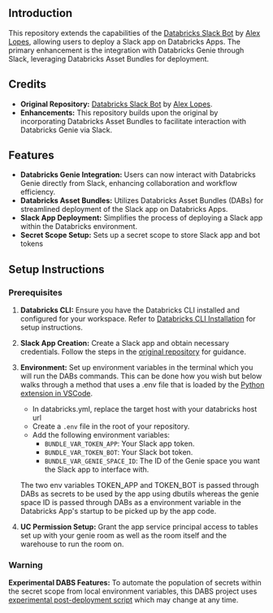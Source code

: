 ## Introduction

This repository extends the capabilities of the [Databricks Slack Bot](https://github.com/alex-lopes-databricks/databricks_apps_collection/tree/main/slack-bot) by [Alex Lopes](https://github.com/alex-lopes-databricks), allowing users to deploy a Slack app on Databricks Apps. The primary enhancement is the integration with Databricks Genie through Slack, leveraging Databricks Asset Bundles for deployment.

## Credits

- **Original Repository:** [Databricks Slack Bot](https://github.com/alex-lopes-databricks/databricks_apps_collection/tree/main/slack-bot) by [Alex Lopes](https://github.com/alex-lopes-databricks).
- **Enhancements:** This repository builds upon the original by incorporating Databricks Asset Bundles to facilitate interaction with Databricks Genie via Slack.

## Features

- **Databricks Genie Integration:** Users can now interact with Databricks Genie directly from Slack, enhancing collaboration and workflow efficiency.
- **Databricks Asset Bundles:** Utilizes Databricks Asset Bundles (DABs) for streamlined deployment of the Slack app on Databricks Apps.
- **Slack App Deployment:** Simplifies the process of deploying a Slack app within the Databricks environment.
- **Secret Scope Setup:** Sets up a secret scope to store Slack app and bot tokens

## Setup Instructions

### Prerequisites

1. **Databricks CLI:** Ensure you have the Databricks CLI installed and configured for your workspace. Refer to [Databricks CLI Installation](https://docs.databricks.com/en/dev-tools/cli/install.html) for setup instructions.
2. **Slack App Creation:** Create a Slack app and obtain necessary credentials. Follow the steps in the [original repository](https://github.com/alex-lopes-databricks/databricks_apps_collection/tree/main/slack-bot) for guidance.
3. **Environment:** Set up environment variables in the terminal which you will run the DABs commands. This can be done how you wish but below walks through a method that uses a .env file that is loaded by the [Python extension in VSCode](https://code.visualstudio.com/docs/python/environments#:~:text=By%20default%2C%20the%20Python%20extension,(see%20General%20Python%20settings).).
   - In databricks.yml, replace the target host with your databricks host url
   - Create a `.env` file in the root of your repository.
   - Add the following environment variables:
     - `BUNDLE_VAR_TOKEN_APP`: Your Slack app token.
     - `BUNDLE_VAR_TOKEN_BOT`: Your Slack bot token.
     - `BUNDLE_VAR_GENIE_SPACE_ID`: The ID of the Genie space you want the Slack app to interface with.

    The two env variables TOKEN_APP and TOKEN_BOT is passed through DABs as secrets to be used by the app using dbutils whereas the genie space ID is passed through DABs as a environment variable in the Databricks App's startup to be picked up by the app code.

4. **UC Permission Setup:** Grant the app service principal access to tables set up with your genie room as well as the room itself and the warehouse to run the room on.

### Warning
**Experimental DABS Features:** To automate the population of secrets within the secret scope from local environment variables, this DABS project uses [experimental post-deployment script](https://github.com/databricks/cli/pull/632) which may change at any time.
